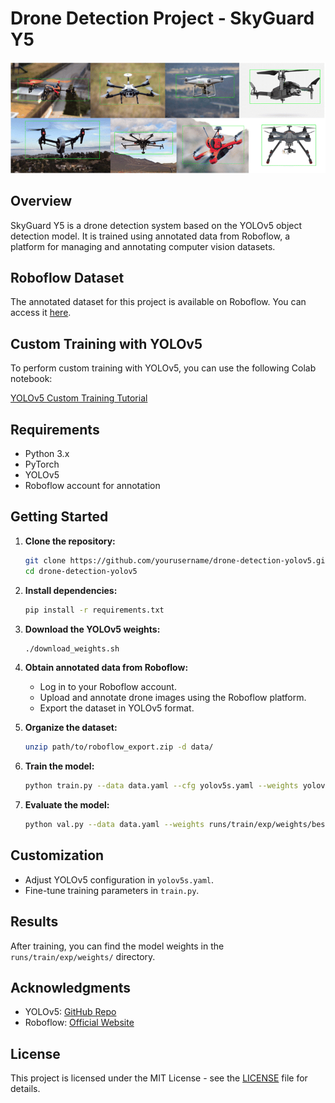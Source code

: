 # Drone Detection Project - SkyGuard Y5
<img src="https://github.com/muqeet-here/SkyGuard-Y5/blob/main/images/Image.png" alt="Drone">

## Overview

SkyGuard Y5 is a drone detection system based on the YOLOv5 object detection model. It is trained using annotated data from Roboflow, a platform for managing and annotating computer vision datasets.

## Roboflow Dataset

The annotated dataset for this project is available on Roboflow. You can access it [here](https://app.roboflow.com/nano-industries-sjw3s/quadcopter-mzzrt/1).

## Custom Training with YOLOv5

To perform custom training with YOLOv5, you can use the following Colab notebook:

[YOLOv5 Custom Training Tutorial](https://colab.research.google.com/github/roboflow-ai/yolov5-custom-training-tutorial/blob/main/yolov5-custom-training.ipynb)

## Requirements

- Python 3.x
- PyTorch
- YOLOv5
- Roboflow account for annotation

## Getting Started

1. **Clone the repository:**

    ```bash
    git clone https://github.com/yourusername/drone-detection-yolov5.git
    cd drone-detection-yolov5
    ```

2. **Install dependencies:**

    ```bash
    pip install -r requirements.txt
    ```

3. **Download the YOLOv5 weights:**

    ```bash
    ./download_weights.sh
    ```

4. **Obtain annotated data from Roboflow:**

   - Log in to your Roboflow account.
   - Upload and annotate drone images using the Roboflow platform.
   - Export the dataset in YOLOv5 format.

5. **Organize the dataset:**

    ```bash
    unzip path/to/roboflow_export.zip -d data/
    ```

6. **Train the model:**

    ```bash
    python train.py --data data.yaml --cfg yolov5s.yaml --weights yolov5s.pt --batch-size 16
    ```

7. **Evaluate the model:**

    ```bash
    python val.py --data data.yaml --weights runs/train/exp/weights/best.pt
    ```

## Customization

- Adjust YOLOv5 configuration in `yolov5s.yaml`.
- Fine-tune training parameters in `train.py`.

## Results

After training, you can find the model weights in the `runs/train/exp/weights/` directory.

## Acknowledgments

- YOLOv5: [GitHub Repo](https://github.com/ultralytics/yolov5)
- Roboflow: [Official Website](https://roboflow.com/)

## License

This project is licensed under the MIT License - see the [LICENSE](LICENSE) file for details.
